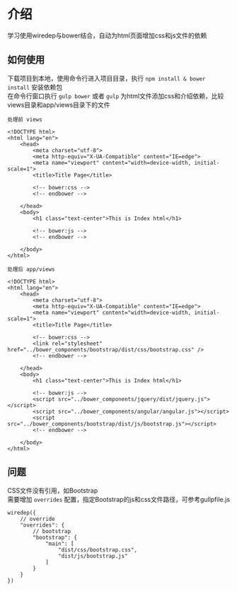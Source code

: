 # 介绍

学习使用wiredep与bower结合，自动为html页面增加css和js文件的依赖

## 如何使用

下载项目到本地，使用命令行进入项目目录，执行 `npm install & bower install` 安装依赖包<br>
在命令行窗口执行 `gulp bower` 或者 `gulp` 为html文件添加css和介绍依赖，比较views目录和app/views目录下的文件

```
处理前 views
```

```
<!DOCTYPE html>
<html lang="en">
	<head>
		<meta charset="utf-8">
		<meta http-equiv="X-UA-Compatible" content="IE=edge">
		<meta name="viewport" content="width=device-width, initial-scale=1">
		<title>Title Page</title>

		<!-- bower:css -->
		<!-- endbower -->

	</head>
	<body>
		<h1 class="text-center">This is Index html</h1>

		<!-- bower:js -->
		<!-- endbower -->

	</body>
</html>
```

```
处理后 app/views
```

```
<!DOCTYPE html>
<html lang="en">
	<head>
		<meta charset="utf-8">
		<meta http-equiv="X-UA-Compatible" content="IE=edge">
		<meta name="viewport" content="width=device-width, initial-scale=1">
		<title>Title Page</title>

		<!-- bower:css -->
		<link rel="stylesheet" href="../bower_components/bootstrap/dist/css/bootstrap.css" />
		<!-- endbower -->

	</head>
	<body>
		<h1 class="text-center">This is Index html</h1>

		<!-- bower:js -->
		<script src="../bower_components/jquery/dist/jquery.js"></script>
		<script src="../bower_components/angular/angular.js"></script>
		<script src="../bower_components/bootstrap/dist/js/bootstrap.js"></script>
		<!-- endbower -->

	</body>
</html>
```


## 问题

CSS文件没有引用，如Bootstrap<br>
需要增加 `overrides` 配置，指定Bootstrap的js和css文件路径，可参考gullpfile.js

```
wiredep({
	// override
	"overrides": {
		// bootstrap
		"bootstrap": {
			"main": [
				"dist/css/bootstrap.css",
				"dist/js/bootstrap.js"
			]
		}
	}
})
```



